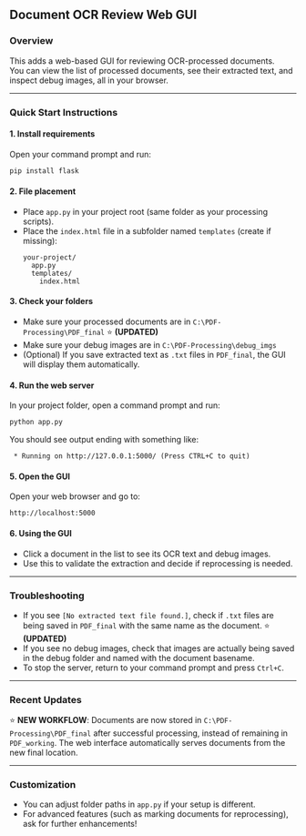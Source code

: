 ## Document OCR Review Web GUI

### Overview

This adds a web-based GUI for reviewing OCR-processed documents.  
You can view the list of processed documents, see their extracted text, and inspect debug images, all in your browser.

---

### Quick Start Instructions

#### 1. **Install requirements**
Open your command prompt and run:
```bash
pip install flask
```

#### 2. **File placement**
- Place `app.py` in your project root (same folder as your processing scripts).
- Place the `index.html` file in a subfolder named `templates` (create if missing):
  ```
  your-project/
    app.py
    templates/
      index.html
  ```

#### 3. **Check your folders**
- Make sure your processed documents are in `C:\PDF-Processing\PDF_final` ⭐ **(UPDATED)**
- Make sure your debug images are in `C:\PDF-Processing\debug_imgs`
- (Optional) If you save extracted text as `.txt` files in `PDF_final`, the GUI will display them automatically.

#### 4. **Run the web server**
In your project folder, open a command prompt and run:
```bash
python app.py
```
You should see output ending with something like:
```
 * Running on http://127.0.0.1:5000/ (Press CTRL+C to quit)
```

#### 5. **Open the GUI**
Open your web browser and go to:
```
http://localhost:5000
```

#### 6. **Using the GUI**
- Click a document in the list to see its OCR text and debug images.
- Use this to validate the extraction and decide if reprocessing is needed.

---

### Troubleshooting

- If you see `[No extracted text file found.]`, check if `.txt` files are being saved in `PDF_final` with the same name as the document. ⭐ **(UPDATED)**
- If you see no debug images, check that images are actually being saved in the debug folder and named with the document basename.
- To stop the server, return to your command prompt and press `Ctrl+C`.

---

### Recent Updates

⭐ **NEW WORKFLOW**: Documents are now stored in `C:\PDF-Processing\PDF_final` after successful processing, instead of remaining in `PDF_working`. The web interface automatically serves documents from the new final location.

---

### Customization

- You can adjust folder paths in `app.py` if your setup is different.
- For advanced features (such as marking documents for reprocessing), ask for further enhancements!

